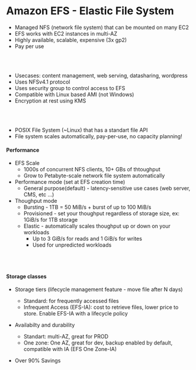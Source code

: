 # Amazon EFS - Elastic File System

-  Managed NFS (network file system) that can be mounted on many EC2
- EFS works with EC2 instances in multi-AZ  
- Highly available, scalable, expensive (3x gp2)
- Pay per use 

<br><br >

- Usecases: content management, web serving, datasharing, wordpress
- Uses NFSv4.1 protocol
- Uses security group to control access to EFS
- Compatible with Linux based AMI (not Windows)
- Encryption at rest using KMS


<br><br>

- POSIX File System (~Linux) that has a standart file API
- File system scales automatically, pay-per-use, no capacity planning!

#### Performance
- EFS Scale
    - 1000s of concurrent NFS clients, 10+ GBs of thtoughput
    - Grow to Petabyte-scale network file system automatically
- Performance mode (set at EFS creation time)
    - General purpose(default) - latency-sensitive use cases (web server, CMS, etc ...)
- Thoughput mode
    - Bursting - 1TB = 50 MiB/s + burst of up to 100 MiB/s
    - Provisioned - set your thoughput regardless of storage size, ex: 1GiB/s for 1TB storage
    - Elastic - automatically scales thoughput up or down on your workloads
        - Up to 3 GiB/s for reads and 1 GiB/s for writes
        - Used for unpredicted workloads

<br><br>

#### Storage classes

- Storage tiers (lifecycle management feature - move file after N days)
    - Standard: for frequently accessed files
    - Infrequent Access (EFS-IA): cost to retrieve files, lower price to store. Enable EFS-IA with a lifecycle policy

- Availabilty and durability
    - Standart: multi-AZ, great for PROD
    - One zone: One AZ, great for dev, backup enabled by default, compatible with IA (EFS One Zone-IA)

- Over 90% Savings 